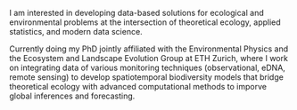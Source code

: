 I am interested in developing data-based solutions for ecological and environmental problems at the intersection of theoretical ecology, applied statistics, and modern data science. 

Currently doing my PhD jointly affiliated with the Environmental Physics and the Ecosystem and Landscape Evolution Group at ETH Zurich, where I work on integrating data of various monitoring techniques (observational, eDNA, remote sensing) to develop spatiotemporal biodiversity models that bridge theoretical ecology with advanced computational methods to imporve global inferences and forecasting.
